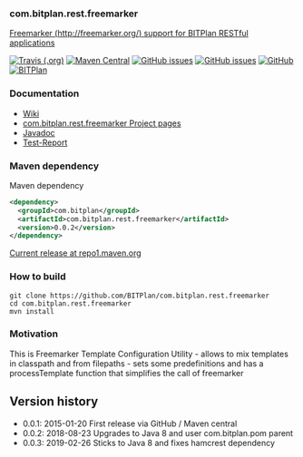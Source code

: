 ### com.bitplan.rest.freemarker
[Freemarker (http://freemarker.org/) support for BITPlan RESTful applications](http://www.bitplan.com/Freemarker) 

[![Travis (.org)](https://img.shields.io/travis/BITPlan/com.bitplan.rest.freemarker.svg)](https://travis-ci.org/BITPlan/com.bitplan.rest.freemarker)
[![Maven Central](https://img.shields.io/maven-central/v/com.bitplan/com.bitplan.rest.freemarker.svg)](https://search.maven.org/artifact/com.bitplan/com.bitplan.rest.freemarker/0.0.2/jar)
[![GitHub issues](https://img.shields.io/github/issues/BITPlan/com.bitplan.rest.freemarker.svg)](https://github.com/BITPlan/com.bitplan.rest.freemarker/issues)
[![GitHub issues](https://img.shields.io/github/issues-closed/BITPlan/com.bitplan.rest.freemarker.svg)](https://github.com/BITPlan/com.bitplan.rest.freemarker/issues/?q=is%3Aissue+is%3Aclosed)
[![GitHub](https://img.shields.io/github/license/BITPlan/com.bitplan.rest.freemarker.svg)](https://www.apache.org/licenses/LICENSE-2.0)
[![BITPlan](http://wiki.bitplan.com/images/wiki/thumb/3/38/BITPlanLogoFontLessTransparent.png/198px-BITPlanLogoFontLessTransparent.png)](http://www.bitplan.com)

### Documentation
* [Wiki](http://www.bitplan.com/Freemarker)
* [com.bitplan.rest.freemarker Project pages](https://BITPlan.github.io/com.bitplan.rest.freemarker)
* [Javadoc](https://BITPlan.github.io/com.bitplan.rest.freemarker/apidocs/index.html)
* [Test-Report](https://BITPlan.github.io/com.bitplan.rest.freemarker/surefire-report.html)
### Maven dependency

Maven dependency
```xml
<dependency>
  <groupId>com.bitplan</groupId>
  <artifactId>com.bitplan.rest.freemarker</artifactId>
  <version>0.0.2</version>
</dependency>
```

[Current release at repo1.maven.org](http://repo1.maven.org/maven2/com/bitplan/com.bitplan.rest.freemarker/0.0.2/)

### How to build
```
git clone https://github.com/BITPlan/com.bitplan.rest.freemarker
cd com.bitplan.rest.freemarker
mvn install
```
### Motivation
This is Freemarker Template Configuration Utility - allows to mix templates in classpath and from filepaths - sets some predefinitions and has a processTemplate function that simplifies the call of freemarker
## Version history
* 0.0.1: 2015-01-20 First release via GitHub / Maven central
* 0.0.2: 2018-08-23 Upgrades to Java 8 and user com.bitplan.pom parent
* 0.0.3: 2019-02-26 Sticks to Java 8 and fixes hamcrest dependency

